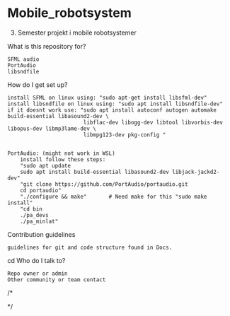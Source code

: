 # Mobile_robotsystem
3. Semester projekt i mobile robotsystemer

What is this repository for?

    SFML audio
    PortAudio
    libsndfile


How do I get set up?

    install SFML on linux using: "sudo apt-get install libsfml-dev"
    install libsndfile on linux using: "sudo apt install libsndfile-dev"
    if it doesnt work use: "sudo apt install autoconf autogen automake build-essential libasound2-dev \
                            libflac-dev libogg-dev libtool libvorbis-dev libopus-dev libmp3lame-dev \
                            libmpg123-dev pkg-config "


    PortAudio: (might not work in WSL)
        install follow these steps: 
        "sudo apt update
        sudo apt install build-essential libasound2-dev libjack-jackd2-dev"
        "git clone https://github.com/PortAudio/portaudio.git
        cd portaudio"
        "./configure && make"       # Need make for this "sudo make install"
        "cd bin
        ./pa_devs
        ./pa_minlat"
        


Contribution guidelines

    guidelines for git and code structure found in Docs.
cd
Who do I talk to?

    Repo owner or admin
    Other community or team contact

/*



*/